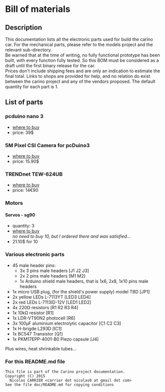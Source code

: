 # Bill of materials

## Description

This documentation lists all the electronic parts used for build the carino car.
For the mechanical parts, please refer to the models project and the relevant
sub-directory.  
Be warned that at the time of writing, no fully functional prototype has been
built, with every function fully tested. So this BOM must be considered as a
draft until the first binary release for the car.  
Prices don't include shipping fees and are only an indication to estimate the
final total. Links to shops are provided for help, and no relation do exist
between the carino project and any of the vendors proposed. The default quantity
for each part is 1.

## List of parts

### pcduino nano 3

* [where to buy][pcduino-store]
* price: 39$

### 5M Pixel CSI Camera for pcDuino3

* [where to buy][pcduino-store]
* price: 15.90$

### TRENDnet TEW-624UB

* [where to buy][ldlc-wifi]
* price: 14€90

### Motors

#### Servos - sg90

* quantity: 3
* [where to buy][sg90-store]  
  *no need to buy 10, but I ordered there and was satisfied...*
* 21.10$ for 10

### Various electronic parts

* 45 male header pins:
    * 3x 3 pins male headers \[J1 J2 J3\]
    * 2x 2 pins male headers \[M1 M2\]
    * 1x Arduino shield male headers, that is 1x6, 2x8, 1x10 pins male headers
* 1x micro USB plug, (for the shield's power supply) model TBD [JP1]
* 2x yellow LEDs L-7113YT \[LED3 LED4\]
* 2x red LEDs L-7113ID-12V \[LED1 LED2\]
* 4x 220Ω resistors \[R1 R2 R3 R4\]
* 1x 10kΩ resistor \[R1\]
* 1x LDR-VT90N2 photocell \[R6\]
* 3x 100μF aluminium electrolytic capacitor \[C1 C2 C3\]
* 1x H-brigde L293D \[IC1\]
* 1x BC547 Transistor \[Q1\]
* 1x PKM17EPP-4001-B0 Piezo capsule \[J4\]

Plus wires, heat shrinkable tubes...

### For this README.md file

    This file is part of the Carino project documentation.
    Copyright (C) 2015
      Nicolas CARRIER <carrier dot nicolas0 at gmail dot com>
    See the file doc/README.md for copying conditions

[ldlc-wifi]:http://www.ldlc.com/fiche/PB00061149.html
[pcduino-store]:http://store.linksprite.com/pcduino3-nano/
[sg90-store]:http://www.ebay.com/itm/Brand-New-10-Pcs-SG90-Micro-Servo-9g-RC-Parts-Fit-RC-Plane-Helicopter-/221387468701?ssPageName=ADME:L:OU:FR:3160
